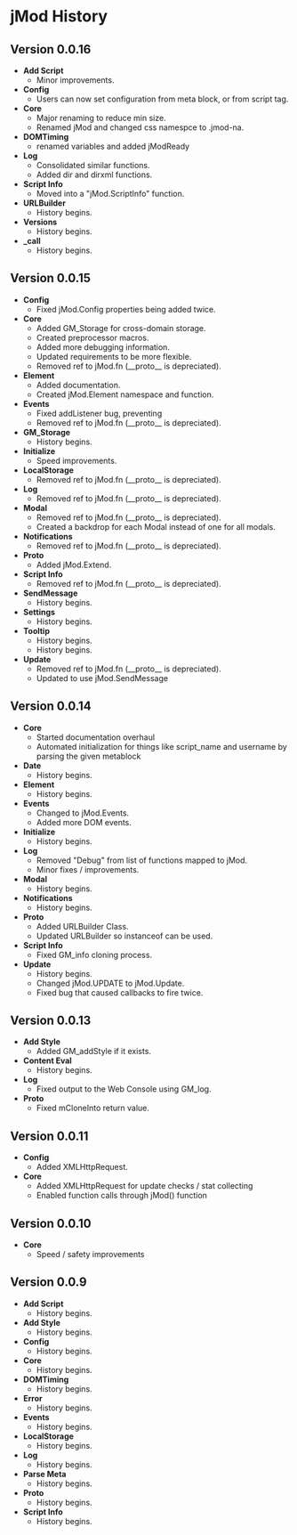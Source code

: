 jMod History
============

## Version 0.0.16
* **Add Script**
    * Minor improvements.
* **Config**
    * Users can now set configuration from meta block, or from script tag.
* **Core**
    * Major renaming to reduce min size.
    * Renamed jMod and changed css namespce to .jmod-na.
* **DOMTiming**
    * renamed variables and added jModReady
* **Log**
    * Consolidated similar functions.
    * Added dir and dirxml functions.
* **Script Info**
    * Moved into a "jMod.ScriptInfo" function.
* **URLBuilder**
    * History begins.
* **Versions**
    * History begins.
* **_call**
    * History begins.

## Version 0.0.15
* **Config**
    * Fixed jMod.Config properties being added twice.
* **Core**
    * Added GM_Storage for cross-domain storage.
    * Created preprocessor macros.
    * Added more debugging information.
    * Updated requirements to be more flexible.
    * Removed ref to jMod.fn (\_\_proto\_\_ is depreciated).
* **Element**
    * Added documentation.
    * Created jMod.Element namespace and function.
* **Events**
    * Fixed addListener bug, preventing
    * Removed ref to jMod.fn (\_\_proto\_\_ is depreciated).
* **GM_Storage**
    * History begins.
* **Initialize**
    * Speed improvements.
* **LocalStorage**
    * Removed ref to jMod.fn (\_\_proto\_\_ is depreciated).
* **Log**
    * Removed ref to jMod.fn (\_\_proto\_\_ is depreciated).
* **Modal**
    * Removed ref to jMod.fn (\_\_proto\_\_ is depreciated).
    * Created a backdrop for each Modal instead of one for all modals.
* **Notifications**
    * Removed ref to jMod.fn (\_\_proto\_\_ is depreciated).
* **Proto**
    * Added jMod.Extend.
* **Script Info**
    * Removed ref to jMod.fn (\_\_proto\_\_ is depreciated).
* **SendMessage**
    * History begins.
* **Settings**
    * History begins.
* **Tooltip**
    * History begins.
    * History begins.
* **Update**
    * Removed ref to jMod.fn (\_\_proto\_\_ is depreciated).
    * Updated to use jMod.SendMessage

## Version 0.0.14
* **Core**
    * Started documentation overhaul
    * Automated initialization for things like script_name and username by parsing the given metablock
* **Date**
    * History begins.
* **Element**
    * History begins.
* **Events**
    * Changed to jMod.Events.
    * Added more DOM events.
* **Initialize**
    * History begins.
* **Log**
    * Removed "Debug" from list of functions mapped to jMod.
    * Minor fixes / improvements.
* **Modal**
    * History begins.
* **Notifications**
    * History begins.
* **Proto**
    * Added URLBuilder Class.
    * Updated URLBuilder so instanceof can be used.
* **Script Info**
    * Fixed GM_info cloning process.
* **Update**
    * History begins.
    * Changed jMod.UPDATE to jMod.Update.
    * Fixed bug that caused callbacks to fire twice.

## Version 0.0.13
* **Add Style**
    * Added GM_addStyle if it exists.
* **Content Eval**
    * History begins.
* **Log**
    * Fixed output to the Web Console using GM_log.
* **Proto**
    * Fixed mCloneInto return value.

## Version 0.0.11
* **Config**
    * Added XMLHttpRequest.
* **Core**
    * Added XMLHttpRequest for update checks / stat collecting
    * Enabled function calls through jMod() function

## Version 0.0.10
* **Core**
    * Speed / safety improvements

## Version 0.0.9
* **Add Script**
    * History begins.
* **Add Style**
    * History begins.
* **Config**
    * History begins.
* **Core**
    * History begins.
* **DOMTiming**
    * History begins.
* **Error**
    * History begins.
* **Events**
    * History begins.
* **LocalStorage**
    * History begins.
* **Log**
    * History begins.
* **Parse Meta**
    * History begins.
* **Proto**
    * History begins.
* **Script Info**
    * History begins.
